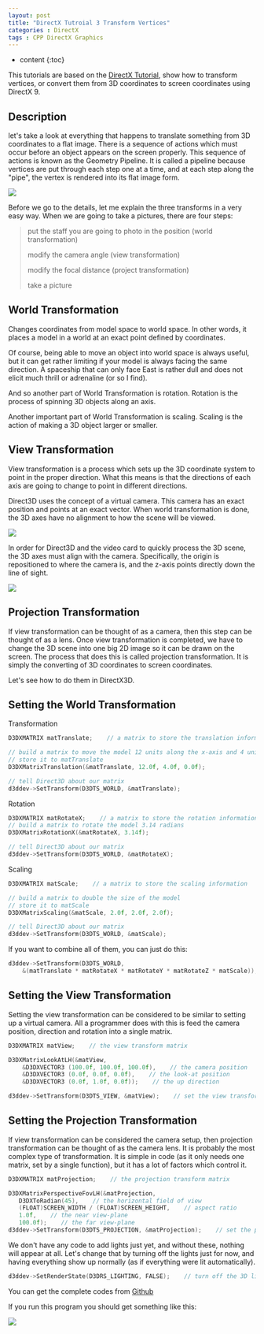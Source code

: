 ```yaml
---
layout: post
title: "DirectX Tutroial 3 Transform Vertices"
categories : DirectX
tags : CPP DirectX Graphics
---
```

* content
{:toc}

This tutorials are based on the [DirectX Tutorial](http://www.directxtutorial.com/), show how to transform vertices, or convert them from 3D coordinates to screen coordinates using DirectX 9.

## Description

let's take a look at everything that happens to translate something from 3D coordinates to a flat image. There is a sequence of actions which must occur before an object appears on the screen properly. This sequence of actions is known as the Geometry Pipeline. It is called a pipeline because vertices are put through each step one at a time, and at each step along the "pipe", the vertex is rendered into its flat image form.

![](/images/directX/3.png)

Before we go to the details, let me explain the three transforms in a very easy way.
When we are going to take a pictures, there are four steps:
	
> put the staff you are going to photo in the position (world transformation)
> 
> modify the camera angle (view transformation)
>
>	modify the focal distance (project transformation)
>
>	take a picture

## World Transformation

Changes coordinates from model space to world space. In other words, it places a model in a world at an exact point defined by coordinates. 

Of course, being able to move an object into world space is always useful, but it can get rather limiting if your model is always facing the same direction. A spaceship that can only face East is rather dull and does not elicit much thrill or adrenaline (or so I find).

And so another part of World Transformation is rotation. Rotation is the process of spinning 3D objects along an axis.

Another important part of World Transformation is scaling. Scaling is the action of making a 3D object larger or smaller.

## View Transformation

View transformation is a process which sets up the 3D coordinate system to point in the proper direction. What this means is that the directions of each axis are going to change to point in different directions. 

Direct3D uses the concept of a virtual camera. This camera has an exact position and points at an exact vector. When world transformation is done, the 3D axes have no alignment to how the scene will be viewed.

![](/images/directX/4.png)

In order for Direct3D and the video card to quickly process the 3D scene, the 3D axes must align with the camera. Specifically, the origin is repositioned to where the camera is, and the z-axis points directly down the line of sight.

![](/images/directX/5.png)

## Projection Transformation

If view transformation can be thought of as a camera, then this step can be thought of as a lens. Once view transformation is completed, we have to change the 3D scene into one big 2D image so it can be drawn on the screen. The process that does this is called projection transformation. It is simply the converting of 3D coordinates to screen coordinates.

Let's see how to do them in DirectX3D.

## Setting the World Transformation

Transformation

```cpp
D3DXMATRIX matTranslate;    // a matrix to store the translation information

// build a matrix to move the model 12 units along the x-axis and 4 units along the y-axis
// store it to matTranslate
D3DXMatrixTranslation(&matTranslate, 12.0f, 4.0f, 0.0f);

// tell Direct3D about our matrix
d3ddev->SetTransform(D3DTS_WORLD, &matTranslate);
```

Rotation

```cpp
D3DXMATRIX matRotateX;    // a matrix to store the rotation information
// build a matrix to rotate the model 3.14 radians
D3DXMatrixRotationX(&matRotateX, 3.14f);

// tell Direct3D about our matrix
d3ddev->SetTransform(D3DTS_WORLD, &matRotateX);
```

Scaling 

```cpp
D3DXMATRIX matScale;    // a matrix to store the scaling information

// build a matrix to double the size of the model
// store it to matScale
D3DXMatrixScaling(&matScale, 2.0f, 2.0f, 2.0f);

// tell Direct3D about our matrix
d3ddev->SetTransform(D3DTS_WORLD, &matScale);
```

If you want to combine all of them, you can just do this:

```cpp
d3ddev->SetTransform(D3DTS_WORLD,
    &(matTranslate * matRotateX * matRotateY * matRotateZ * matScale));
```

## Setting the View Transformation

Setting the view transformation can be considered to be similar to setting up a virtual camera. All a programmer does with this is feed the camera position, direction and rotation into a single matrix. 

```cpp
D3DXMATRIX matView;    // the view transform matrix

D3DXMatrixLookAtLH(&matView,
    &D3DXVECTOR3 (100.0f, 100.0f, 100.0f),    // the camera position
    &D3DXVECTOR3 (0.0f, 0.0f, 0.0f),    // the look-at position
    &D3DXVECTOR3 (0.0f, 1.0f, 0.0f));    // the up direction

d3ddev->SetTransform(D3DTS_VIEW, &matView);    // set the view transform to matView
```

## Setting the Projection Transformation

If view transformation can be considered the camera setup, then projection transformation can be thought of as the camera lens. It is probably the most complex type of transformation. It is simple in code (as it only needs one matrix, set by a single function), but it has a lot of factors which control it.

```cpp
D3DXMATRIX matProjection;    // the projection transform matrix

D3DXMatrixPerspectiveFovLH(&matProjection,
   D3DXToRadian(45),    // the horizontal field of view
   (FLOAT)SCREEN_WIDTH / (FLOAT)SCREEN_HEIGHT,    // aspect ratio
   1.0f,    // the near view-plane
   100.0f);    // the far view-plane
d3ddev->SetTransform(D3DTS_PROJECTION, &matProjection);    // set the projection transform
```

We don't have any code to add lights just yet, and without these, nothing will appear at all. Let's change that by turning off the lights just for now, and having everything show up normally (as if everything were lit automatically). 

```cpp
d3ddev->SetRenderState(D3DRS_LIGHTING, FALSE);    // turn off the 3D lightings
```

You can get the complete codes from [Github](https://github.com/Shanshan-IC/DirectX-Learning/blob/master/TransformingVertices.cpp)

If you run this program you should get something like this:

![](/images/directX/6.png)